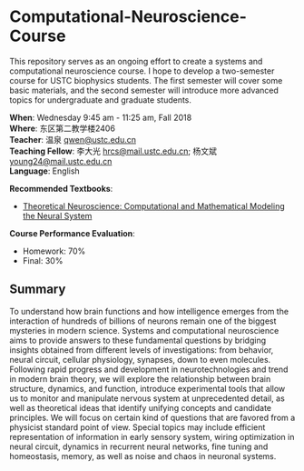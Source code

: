 # Computational-Neuroscience-Course
This repository serves as an ongoing effort to create a systems and computational neuroscience course. I hope to develop a two-semester course for USTC biophysics students. The first semester will cover some basic materials, and the second semester will introduce more advanced topics for undergraduate and graduate students.  

**When**: Wednesday 9:45 am - 11:25 am, Fall 2018  
**Where**: 东区第二教学楼2406  
**Teacher**: 温泉 <qwen@ustc.edu.cn>   
**Teaching Fellow**: 李大光 <hrcs@mail.ustc.edu.cn>; 杨文斌 <young24@mail.ustc.edu.cn>  
**Language**: English  

**Recommended Textbooks**:  
- [Theoretical Neuroscience: Computational and Mathematical Modeling the Neural System](https://www.jianguoyun.com/p/DV2t9y8Qhtb2BhiZnG8)

**Course Performance Evaluation**:  
- Homework: 70%
- Final: 30%

## Summary
To understand how brain functions and how intelligence emerges from the interaction of hundreds of billions of neurons remain one of the biggest mysteries in modern science. Systems and computational neuroscience aims to provide answers to these fundamental questions by bridging insights obtained from different levels of investigations: from behavior, neural circuit, cellular physiology, synapses, down to even molecules. Following rapid progress and development in neurotechnologies and trend in modern brain theory, we will explore the relationship between brain structure, dynamics, and function, introduce experimental tools that allow us to monitor and manipulate nervous system at unprecedented detail, as well as theoretical ideas that identify unifying concepts and candidate principles. We will focus on certain kind of questions that are favored from a physicist standard point of view. Special topics may include efficient representation of information in early sensory system, wiring optimization in neural circuit, dynamics in recurrent neural networks, fine tuning and homeostasis, memory, as well as noise and chaos in neuronal systems.
